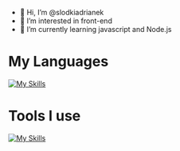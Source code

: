 - 👋 Hi, I’m @slodkiadrianek
- 👀 I’m interested in front-end
- 🌱 I’m currently learning javascript and Node.js
# My Languages
  
[![My Skills](https://skillicons.dev/icons?i=js,html,css,typescript,nodejs,express,mongodb,mysql)](https://skillicons.dev)

# Tools I use

[![My Skills](https://skillicons.dev/icons?i=vscode,npm,windows,postman,linux,raspberrypi,prisma	)](https://skillicons.dev)


<!---
slodkiadrianek/slodkiadrianek is a ✨ special ✨ repository because its `README.md` (this file) appears on your GitHub profile.
You can click the Preview link to take a look at your changes.
--->
